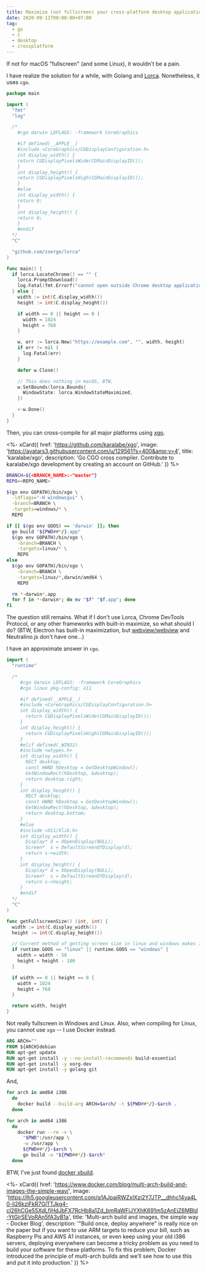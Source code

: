 ```yaml
---
title: Maximize (not fullscreen) your cross-platform desktop application
date: 2020-09-11T00:00:00+07:00
tag:
  - go
  - c
  - desktop
  - crossplatform
---
```


If not for macOS "fullscreen" (and some Linux), it wouldn't be a pain.

I have realize the solution for a while, with Golang and [Lorca](https://github.com/zserge/lorca). Nonetheless, it uses `cgo`.

<!-- excerpt_separator -->

```go
package main

import (
  "fmt"
  "log"

  /*
    #cgo darwin LDFLAGS: -framework CoreGraphics

    #if defined(__APPLE__)
    #include <CoreGraphics/CGDisplayConfiguration.h>
    int display_width() {
    return CGDisplayPixelsWide(CGMainDisplayID());
    }
    int display_height() {
    return CGDisplayPixelsHigh(CGMainDisplayID());
    }
    #else
    int display_width() {
    return 0;
    }
    int display_height() {
    return 0;
    }
    #endif
  */
  "C"

  "github.com/zserge/lorca"
)

func main() {
  if lorca.LocateChrome() == "" {
    lorca.PromptDownload()
    log.Fatal(fmt.Errorf("cannot open outside Chrome desktop application"))
  } else {
    width := int(C.display_width())
    height := int(C.display_height())

    if width == 0 || height == 0 {
      width = 1024
      height = 768
    }

    w, err := lorca.New("https://example.com", "", width, height)
    if err != nil {
      log.Fatal(err)
    }

    defer w.Close()

    // This does nothing in macOS, BTW.
    w.SetBounds(lorca.Bounds{
      WindowState: lorca.WindowStateMaximized,
    })

    <-w.Done()
  }
}
```

Then, you can cross-compile for all major platforms using [xgo](https://github.com/karalabe/xgo).

<%- xCard({
  href: 'https://github.com/karalabe/xgo',
  image: 'https://avatars3.githubusercontent.com/u/129561?s=400&amp;v=4',
  title: 'karalabe/xgo',
  description: 'Go CGO cross compiler. Contribute to karalabe/xgo development by creating an account on GitHub.'
}) %>

```sh
BRANCH=${<BRANCH_NAME>:-"master"}
REPO=<REPO_NAME>

$(go env GOPATH)/bin/xgo \
  -ldflags="-H windowsgui" \
  -branch=BRANCH \
  -targets=windows/* \
  REPO

if [[ $(go env GOOS) == 'darwin' ]]; then
  go build "${PWD##*/}.app"
  $(go env GOPATH)/bin/xgo \
    -branch=BRANCH \
    -targets=linux/* \
    REPO
else
  $(go env GOPATH)/bin/xgo \
    -branch=BRANCH \
    -targets=linux/*,darwin/amd64 \
    REPO

  rm *-darwin*.app
  for f in *-darwin*; do mv "$f" "$f.app"; done
fi
```

The question still remains. What if I don't use Lorca, Chrome DevTools Protocol, or any other frameworks with built-in maximize, so what should I do? (BTW, Electron has built-in maximization, but [webview/webview](https://github.com/webview/webview) and Neutralino.js don't have one...)

I have an approximate answer in `cgo`.

```go
import (
  "runtime"

  /*
     #cgo darwin LDFLAGS: -framework CoreGraphics
     #cgo linux pkg-config: x11

     #if defined(__APPLE__)
     #include <CoreGraphics/CGDisplayConfiguration.h>
     int display_width() {
       return CGDisplayPixelsWide(CGMainDisplayID());
     }
     int display_height() {
       return CGDisplayPixelsHigh(CGMainDisplayID());
     }
     #elif defined(_WIN32)
     #include <wtypes.h>
     int display_width() {
       RECT desktop;
       const HWND hDesktop = GetDesktopWindow();
       GetWindowRect(hDesktop, &desktop);
       return desktop.right;
     }
     int display_height() {
       RECT desktop;
       const HWND hDesktop = GetDesktopWindow();
       GetWindowRect(hDesktop, &desktop);
       return desktop.bottom;
     }
     #else
     #include <X11/Xlib.h>
     int display_width() {
       Display* d = XOpenDisplay(NULL);
       Screen*  s = DefaultScreenOfDisplay(d);
       return s->width;
     }
     int display_height() {
       Display* d = XOpenDisplay(NULL);
       Screen*  s = DefaultScreenOfDisplay(d);
       return s->height;
     }
     #endif
  */
  "C"
)

func getFullscreenSize() (int, int) {
  width := int(C.display_width())
  height := int(C.display_height())

  // Current method of getting screen size in linux and windows makes it fall offscreen
  if runtime.GOOS == "linux" || runtime.GOOS == "windows" {
    width = width - 50
    height = height - 100
  }

  if width == 0 || height == 0 {
    width = 1024
    height = 768
  }

  return width, height
}
```

Not really fullscreen in Windows and Linux. Also, when compiling for Linux, you cannot use `xgo` -- I use Docker instead.

```dockerfile
ARG ARCH=""
FROM ${ARCH}debian
RUN apt-get update
RUN apt-get install -y --no-install-recommends build-essential 
RUN apt-get install -y xorg-dev
RUN apt-get install -y golang git
```

And,

```sh
for arch in amd64 i386
  do
    docker build --build-arg ARCH=$arch/ -t ${PWD##*/}-$arch .
  done

for arch in amd64 i386
  do
    docker run --rm -v \
      "$PWD":/usr/app \
      -w /usr/app \
      ${PWD##*/}-$arch \
      go build -o "${PWD##*/}-$arch"
  done
```

BTW, I've just found [docker xbuild](https://www.docker.com/blog/multi-arch-build-and-images-the-simple-way/).

<%- xCard({
  href: 'https://www.docker.com/blog/multi-arch-build-and-images-the-simple-way/',
  image: 'https://lh5.googleusercontent.com/q1AJpajRWZxIXzi2Y7JTP__dhhc14ya4L0-lj26kziFkR7GlTTJkg4-cI26hCGe55XdLfjHdJbFX7RcHb8a1Zd_bmRaWFiJYXhK691m5zAnEjZ6MBld-YtGjrSEVoRAn5fA3yB1a',
  title: 'Multi-arch build and images, the simple way - Docker Blog',
  description: '"Build once, deploy anywhere" is really nice on the paper but if you want to use ARM targets to reduce your bill, such as Raspberry Pis and AWS A1 instances, or even keep using your old i386 servers, deploying everywhere can become a tricky problem as you need to build your software for these platforms. To fix this problem, Docker introduced the principle of multi-arch builds and we’ll see how to use this and put it into production.'
}) %>
